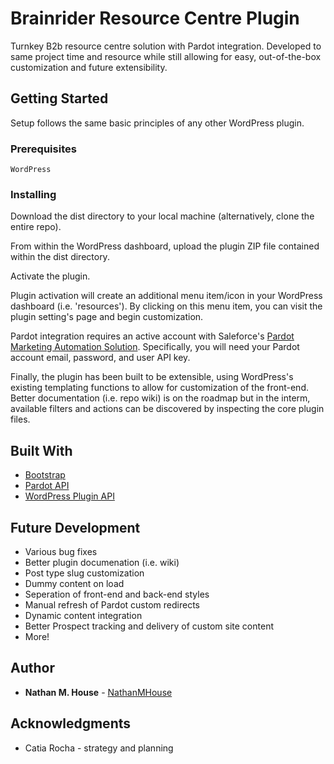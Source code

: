 # Brainrider Resource Centre Plugin

Turnkey B2b resource centre solution with Pardot integration. Developed to same project time and resource while still allowing for easy, out-of-the-box customization and future extensibility.

## Getting Started

Setup follows the same basic principles of any other WordPress plugin.

### Prerequisites

```
WordPress 
```

### Installing

Download the dist directory to your local machine (alternatively, clone the entire repo).

From within the WordPress dashboard, upload the plugin ZIP file contained within the dist directory.

Activate the plugin.

Plugin activation will create an additional menu item/icon in your WordPress dashboard (i.e. 'resources'). By clicking on this menu item, you can visit the plugin setting's page and begin customization.

Pardot integration requires an active account with Saleforce's [Pardot Marketing Automation Solution](https://www.pardot.com/). Specifically, you will need your Pardot account email, password, and user API key.

Finally, the plugin has been built to be extensible, using WordPress's existing templating functions to allow for customization of the front-end. Better documentation (i.e. repo wiki) is on the roadmap but in the interm, available filters and actions can be discovered by inspecting the core plugin files.


## Built With

* [Bootstrap](https://getbootstrap.com/)
* [Pardot API](http://developer.pardot.com/)
* [WordPress Plugin API](https://codex.wordpress.org/Plugin_API)

## Future Development
* Various bug fixes
* Better plugin documenation (i.e. wiki)
* Post type slug customization
* Dummy content on load
* Seperation of front-end and back-end styles
* Manual refresh of Pardot custom redirects
* Dynamic content integration
* Better Prospect tracking and delivery of custom site content
* More!

## Author

* **Nathan M. House** - [NathanMHouse](https://github.com/NathanMHouse)

## Acknowledgments

* Catia Rocha - strategy and planning